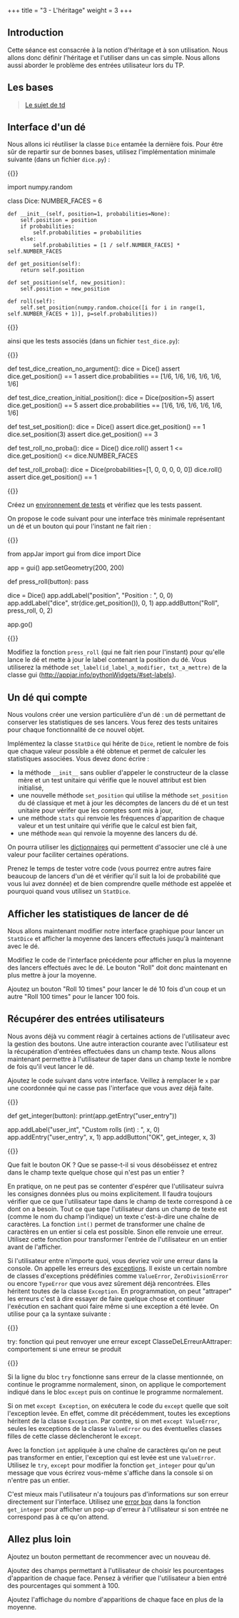 +++
title = "3 - L'héritage"
weight = 3
+++


## Introduction

Cette séance est consacrée à la notion d'héritage et à son utilisation. Nous allons donc définir l'héritage et l'utiliser dans un cas simple. Nous allons aussi aborder le problème des entrées utilisateur lors du TP.

## Les bases

> [Le sujet de td](/ressources/td_3_impression.pdf)

## Interface d'un dé

Nous allons ici réutiliser la classe `Dice` entamée la dernière fois. Pour être sûr de repartir sur de bonnes bases, utilisez l'implémentation minimale suivante (dans un fichier `dice.py`) :

{{<highlight python>}}

import numpy.random


class Dice:
    NUMBER_FACES = 6

    def __init__(self, position=1, probabilities=None):
        self.position = position
        if probabilities:
            self.probabilities = probabilities
        else:
            self.probabilities = [1 / self.NUMBER_FACES] * self.NUMBER_FACES

    def get_position(self):
        return self.position

    def set_position(self, new_position):
        self.position = new_position

    def roll(self):
        self.set_position(numpy.random.choice([i for i in range(1, self.NUMBER_FACES + 1)], p=self.probabilities))

{{</highlight>}}

ainsi que les tests associés (dans un fichier `test_dice.py`):

{{<highlight python>}}

def test_dice_creation_no_argument():
    dice = Dice()
    assert dice.get_position() == 1
    assert dice.probabilities == [1/6, 1/6, 1/6, 1/6, 1/6, 1/6]


def test_dice_creation_initial_position():
    dice = Dice(position=5)
    assert dice.get_position() == 5
    assert dice.probabilities == [1/6, 1/6, 1/6, 1/6, 1/6, 1/6]


def test_set_position():
    dice = Dice()
    assert dice.get_position() == 1
    dice.set_position(3)
    assert dice.get_position() == 3


def test_roll_no_proba():
    dice = Dice()
    dice.roll()
    assert 1 <= dice.get_position() <= dice.NUMBER_FACES


def test_roll_proba():
    dice = Dice(probabilities=[1, 0, 0, 0, 0, 0])
    dice.roll()
    assert dice.get_position() == 1

{{</highlight>}}

Créez un [environnement de tests](https://informatique.centrale-marseille.fr/tutos/post/python-tests.html#utilisation-de-l-environnement-de-test-avec-pycharm) et vérifiez que les tests passent.

On propose le code suivant pour une interface très minimale représentant un dé et un bouton qui pour l'instant ne fait rien :

{{<highlight python>}}

from appJar import gui
from dice import Dice

app = gui()
app.setGeometry(200, 200)

def press_roll(button):
    pass

dice = Dice()
app.addLabel("position", "Position : ", 0, 0)
app.addLabel("dice", str(dice.get_position()), 0, 1)
app.addButton("Roll", press_roll, 0, 2)

app.go()

{{</highlight>}}

Modifiez la fonction `press_roll` (qui ne fait rien pour l'instant) pour qu'elle lance le dé et mette à jour le label contenant la position du dé. Vous utiliserez la méthode `set_label(id_label_a_modifier, txt_a_mettre)` de la classe gui (http://appjar.info/pythonWidgets/#set-labels).


## Un dé qui compte


Nous voulons créer une version particulière d'un dé : un dé permettant de conserver les statistiques de ses lancers. Vous ferez des tests unitaires pour chaque fonctionnalité de ce nouvel objet.

Implémentez la classe `StatDice` qui hérite de `Dice`, retient le nombre de fois que chaque valeur possible a été obtenue et permet de calculer les statistiques associées. Vous devez donc écrire :

 - la méthode `__init__` sans oublier d'appeler le constructeur de la classe mère et un test unitaire qui vérifie que le nouvel attribut est bien initialisé,
 - une nouvelle méthode `set_position` qui utilise la méthode `set_position` du dé classique et met à jour les décomptes de lancers du dé et un test unitaire pour vérifer que les comptes sont mis à jour,
 - une méthode `stats` qui renvoie les fréquences d'apparition de chaque valeur et un test unitaire qui vérifie que le calcul est bien fait,
 - une méthode `mean` qui renvoie la moyenne des lancers du dé.

On pourra utiliser les [dictionnaires](https://docs.python.org/2/tutorial/datastructures.html#dictionaries) qui permettent d'associer une clé à une valeur pour faciliter certaines opérations.

Prenez le temps de tester votre code (vous pourrez entre autres faire beaucoup de lancers d'un dé et vérifier qu'il suit la loi de probabilité que vous lui avez donnée) et de bien comprendre quelle méthode est appelée et pourquoi quand vous utilisez un `StatDice`.

## Afficher les statistiques de lancer de dé

Nous allons maintenant modifier notre interface graphique pour lancer un `StatDice` et afficher la moyenne des lancers effectués jusqu'à maintenant avec le dé.

Modifiez le code de l'interface précédente pour afficher en plus la moyenne des lancers effectués avec le dé. Le bouton "Roll" doit donc maintenant en plus mettre à jour la moyenne.

Ajoutez un bouton "Roll 10 times" pour lancer le dé 10 fois d'un coup et un autre "Roll 100 times" pour le lancer 100 fois.

## Récupérer des entrées utilisateurs

Nous avons déjà vu comment réagir à certaines actions de l'utilisateur avec la gestion des boutons. Une autre interaction courante avec l'utilisateur est la récupération d'entrées effectuées dans un champ texte. Nous allons maintenant permettre à l'utilisateur de taper dans un champ texte le nombre de fois qu'il veut lancer le dé.

Ajoutez le code suivant dans votre interface. Veillez à remplacer le `x` par une coordonnée qui ne casse pas l'interface que vous avez déjà faite.

{{<highlight python>}}

def get_integer(button):
    print(app.getEntry("user_entry"))

app.addLabel("user_int", "Custom rolls (int) : ", x, 0)
app.addEntry("user_entry", x, 1)
app.addButton("OK", get_integer, x, 3)

{{</highlight>}}

Que fait le bouton OK ? Que se passe-t-il si vous désobéissez et entrez dans le champ texte quelque chose qui n'est pas un entier ?

En pratique, on ne peut pas se contenter d'espérer que l'utilisateur suivra les consignes données plus ou moins explicitement. Il faudra toujours vérifier que ce que l'utilisateur tape dans le champ de texte correspond à ce dont on a besoin. Tout ce que tape l'utilisateur dans un champ de texte est (comme le nom du champ l'indique) un texte c'est-à-dire une chaîne de caractères. La fonction `int()` permet de transformer une chaîne de caractères en un entier si cela est possible. Sinon elle renvoie une erreur. Utilisez cette fonction pour transformer l'entrée de l'utilisateur en un entier avant de l'afficher.

Si l'utilisateur entre n'importe quoi, vous devriez voir une erreur dans la console. On appelle les erreurs des [exceptions](https://docs.python.org/2/library/exceptions.html). Il existe un certain nombre de classes d'exceptions prédéfinies comme `ValueError`, `ZeroDivisionError` ou encore `TypeError` que vous avez sûrement déjà rencontrées. Elles héritent toutes de la classe `Exception`. En programmation, on peut "attraper" les erreurs c'est à dire essayer de faire quelque chose et continuer l'exécution en sachant quoi faire même si une exception a été levée. On utilise pour ça la syntaxe suivante :

{{<highlight python>}}

try:
    fonction qui peut renvoyer une erreur
except ClasseDeLErreurAAttraper:
    comportement si une erreur se produit

{{</highlight>}}

Si la ligne du bloc `try` fonctionne sans erreur de la classe mentionnée, on continue le programme normalement, sinon, on applique le comportement indiqué dans le bloc `except` puis on continue le programme normalement.

Si on met `except Exception`, on exécutera le code du `except` quelle que soit l'exception levée. En effet, comme dit précédemment, toutes les exceptions héritent de la classe `Exception`. Par contre, si on met `except ValueError`, seules les exceptions de la classe `ValueError` ou des éventuelles classes filles de cette classe déclencheront le `except`.

Avec la fonction `int` appliquée à une chaîne de caractères qu'on ne peut pas transformer en entier, l'exception qui est levée est une `ValueError`. Utilisez le `try`, `except` pour modifier la fonction `get_integer` pour qu'un message que vous écrirez vous-même s'affiche dans la console si on n'entre pas un entier.

C'est mieux mais l'utilisateur n'a toujours pas d'informations sur son erreur directement sur l'interface. Utilisez une [error box](http://appjar.info/pythonDialogs/#message-boxes) dans la fonction `get_integer` pour afficher un pop-up d'erreur à l'utilisateur si son entrée ne correspond pas à ce qu'on attend.

## Allez plus loin

Ajoutez un bouton permettant de recommencer avec un nouveau dé.

Ajoutez des champs permettant à l'utilisateur de choisir les pourcentages d'apparition de chaque face. Pensez à vérifier que l'utilisateur a bien entré des pourcentages qui somment à 100.

Ajoutez l'affichage du nombre d'apparitions de chaque face en plus de la moyenne.



